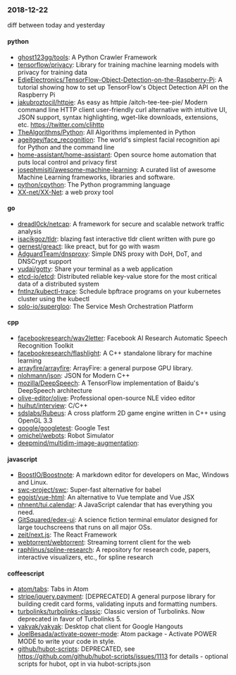 ### 2018-12-22
diff between today and yesterday

#### python
* [ghost123gg/tools](https://github.com/ghost123gg/tools): A Python Crawler Framework
* [tensorflow/privacy](https://github.com/tensorflow/privacy): Library for training machine learning models with privacy for training data
* [EdjeElectronics/TensorFlow-Object-Detection-on-the-Raspberry-Pi](https://github.com/EdjeElectronics/TensorFlow-Object-Detection-on-the-Raspberry-Pi): A tutorial showing how to set up TensorFlow's Object Detection API on the Raspberry Pi
* [jakubroztocil/httpie](https://github.com/jakubroztocil/httpie): As easy as httpie /aitch-tee-tee-pie/  Modern command line HTTP client  user-friendly curl alternative with intuitive UI, JSON support, syntax highlighting, wget-like downloads, extensions, etc. https://twitter.com/clihttp
* [TheAlgorithms/Python](https://github.com/TheAlgorithms/Python): All Algorithms implemented in Python
* [ageitgey/face_recognition](https://github.com/ageitgey/face_recognition): The world's simplest facial recognition api for Python and the command line
* [home-assistant/home-assistant](https://github.com/home-assistant/home-assistant):  Open source home automation that puts local control and privacy first
* [josephmisiti/awesome-machine-learning](https://github.com/josephmisiti/awesome-machine-learning): A curated list of awesome Machine Learning frameworks, libraries and software.
* [python/cpython](https://github.com/python/cpython): The Python programming language
* [XX-net/XX-Net](https://github.com/XX-net/XX-Net): a web proxy tool

#### go
* [dreadl0ck/netcap](https://github.com/dreadl0ck/netcap): A framework for secure and scalable network traffic analysis
* [isacikgoz/tldr](https://github.com/isacikgoz/tldr): blazing fast interactive tldr client written with pure go
* [gernest/greact](https://github.com/gernest/greact): like preact, but for go with wasm
* [AdguardTeam/dnsproxy](https://github.com/AdguardTeam/dnsproxy): Simple DNS proxy with DoH, DoT, and DNSCrypt support
* [yudai/gotty](https://github.com/yudai/gotty): Share your terminal as a web application
* [etcd-io/etcd](https://github.com/etcd-io/etcd): Distributed reliable key-value store for the most critical data of a distributed system
* [fntlnz/kubectl-trace](https://github.com/fntlnz/kubectl-trace): Schedule bpftrace programs on your kubernetes cluster using the kubectl
* [solo-io/supergloo](https://github.com/solo-io/supergloo): The Service Mesh Orchestration Platform

#### cpp
* [facebookresearch/wav2letter](https://github.com/facebookresearch/wav2letter): Facebook AI Research Automatic Speech Recognition Toolkit
* [facebookresearch/flashlight](https://github.com/facebookresearch/flashlight): A C++ standalone library for machine learning
* [arrayfire/arrayfire](https://github.com/arrayfire/arrayfire): ArrayFire: a general purpose GPU library.
* [nlohmann/json](https://github.com/nlohmann/json): JSON for Modern C++
* [mozilla/DeepSpeech](https://github.com/mozilla/DeepSpeech): A TensorFlow implementation of Baidu's DeepSpeech architecture
* [olive-editor/olive](https://github.com/olive-editor/olive): Professional open-source NLE video editor
* [huihut/interview](https://github.com/huihut/interview):  C/C++
* [sdslabs/Rubeus](https://github.com/sdslabs/Rubeus): A cross platform 2D game engine written in C++ using OpenGL 3.3
* [google/googletest](https://github.com/google/googletest): Google Test
* [omichel/webots](https://github.com/omichel/webots): Robot Simulator
* [deepmind/multidim-image-augmentation](https://github.com/deepmind/multidim-image-augmentation): 

#### javascript
* [BoostIO/Boostnote](https://github.com/BoostIO/Boostnote): A markdown editor for developers on Mac, Windows and Linux.
* [swc-project/swc](https://github.com/swc-project/swc): Super-fast alternative for babel
* [egoist/vue-html](https://github.com/egoist/vue-html): An alternative to Vue template and Vue JSX
* [nhnent/tui.calendar](https://github.com/nhnent/tui.calendar): A JavaScript calendar that has everything you need.
* [GitSquared/edex-ui](https://github.com/GitSquared/edex-ui): A science fiction terminal emulator designed for large touchscreens that runs on all major OSs.
* [zeit/next.js](https://github.com/zeit/next.js): The React Framework
* [webtorrent/webtorrent](https://github.com/webtorrent/webtorrent):  Streaming torrent client for the web
* [raphlinus/spline-research](https://github.com/raphlinus/spline-research): A repository for research code, papers, interactive visualizers, etc., for spline research

#### coffeescript
* [atom/tabs](https://github.com/atom/tabs): Tabs in Atom
* [stripe/jquery.payment](https://github.com/stripe/jquery.payment): [DEPRECATED] A general purpose library for building credit card forms, validating inputs and formatting numbers.
* [turbolinks/turbolinks-classic](https://github.com/turbolinks/turbolinks-classic): Classic version of Turbolinks. Now deprecated in favor of Turbolinks 5.
* [yakyak/yakyak](https://github.com/yakyak/yakyak): Desktop chat client for Google Hangouts
* [JoelBesada/activate-power-mode](https://github.com/JoelBesada/activate-power-mode): Atom package - Activate POWER MODE to write your code in style.
* [github/hubot-scripts](https://github.com/github/hubot-scripts): DEPRECATED, see https://github.com/github/hubot-scripts/issues/1113 for details - optional scripts for hubot, opt in via hubot-scripts.json
